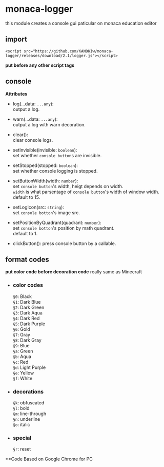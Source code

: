 # monaca-logger
this module creates a console gui paticular on monaca education editor

## import
`<script src="https://github.com/KANOKIw/monaca-logger/releases/download/2.1/logger.js"></script>`

__put before any other script tags__

## console
**Attributes**
 * log(...data: `...any`):  
    output a log.

 * warn(...data: `...any`):  
    output a log with warn decoration.

 * clear():  
    clear console logs.

 * setInvisible(invisible: `boolean`):  
    set whether `console button`s are invisible.

 * setStopped(stopped: `boolean`):  
    set whether console logging is stopped.

 * setButtonWidth(width: `number`):  
    set `console button`'s width, heigt depends on width.  
    `width` is what parsentage of `console button`'s width of window width.  
    default to 15.

 * setLogIcon(src: `string`):  
    set `console botton`'s image src.

 * setPositionByQuadrant(quadrant: `number`):  
    set `console botton`'s position by math quadrant.  
    default to 1.

 * clickButton():
   press console button by a callable.

## format codes
 **put color code before decoration code**
 really same as Minecraft  
 * ### color codes  
   `§0`: Black  
   `§1`: Dark Blue  
   `§2`: Dark Green  
   `§3`: Dark Aqua  
   `§4`: Dark Red  
   `§5`: Dark Purple  
   `§6`: Gold  
   `§7`: Gray  
   `§8`: Dark Gray  
   `§9`: Blue  
   `§a`: Green  
   `§b`: Aqua  
   `§c`: Red  
   `§d`: Light Purple  
   `§e`: Yellow  
   `§f`: White  

 * ### decorations  
   `§k`: obfuscated  
   `§l`: bold  
   `§m`: line-through  
   `§n`: underline  
   `§o`: italic  

 * ### special  
   `§r`: reset
   

**Code Based on Google Chrome for PC
